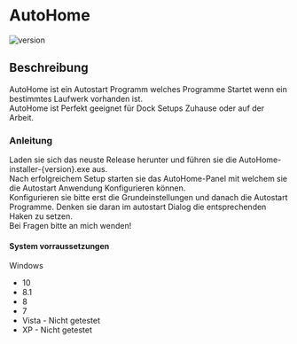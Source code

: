 # AutoHome
![version](https://img.shields.io/badge/Version-1.0.0-green)
<br>

## Beschreibung
AutoHome ist ein Autostart Programm welches Programme Startet wenn ein bestimmtes Laufwerk vorhanden ist. <br> AutoHome ist Perfekt geeignet für Dock Setups Zuhause oder auf der Arbeit.

### Anleitung
Laden sie sich das neuste Release herunter und führen sie die AutoHome-installer-{version}.exe aus. <br>Nach erfolgreichem Setup starten sie das AutoHome-Panel mit welchem sie die Autostart Anwendung Konfigurieren können. <br> Konfigurieren sie bitte erst die Grundeinstellungen und danach die Autostart Programme. Denken sie daran im autostart Dialog die entsprechenden Haken zu setzen.<br> Bei Fragen bitte an mich wenden!

#### System vorraussetzungen

Windows
- 10
- 8.1
- 8
- 7
- Vista - Nicht getestet
- XP - Nicht getestet
